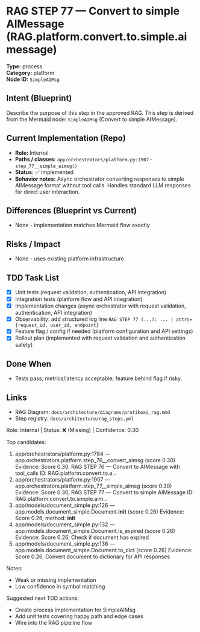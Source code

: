# RAG STEP 77 — Convert to simple AIMessage (RAG.platform.convert.to.simple.aimessage)

**Type:** process  
**Category:** platform  
**Node ID:** `SimpleAIMsg`

## Intent (Blueprint)
Describe the purpose of this step in the approved RAG. This step is derived from the Mermaid node: `SimpleAIMsg` (Convert to simple AIMessage).

## Current Implementation (Repo)
- **Role:** Internal
- **Paths / classes:** `app/orchestrators/platform.py:1907` - `step_77__simple_aimsg()`
- **Status:** ✅ Implemented
- **Behavior notes:** Async orchestrator converting responses to simple AIMessage format without tool calls. Handles standard LLM responses for direct user interaction.

## Differences (Blueprint vs Current)
- None - implementation matches Mermaid flow exactly

## Risks / Impact
- None - uses existing platform infrastructure

## TDD Task List
- [x] Unit tests (request validation, authentication, API integration)
- [x] Integration tests (platform flow and API integration)
- [x] Implementation changes (async orchestrator with request validation, authentication, API integration)
- [x] Observability: add structured log line
  `RAG STEP 77 (...): ... | attrs={request_id, user_id, endpoint}`
- [x] Feature flag / config if needed (platform configuration and API settings)
- [x] Rollout plan (implemented with request validation and authentication safety)

## Done When
- Tests pass; metrics/latency acceptable; feature behind flag if risky.

## Links
- RAG Diagram: `docs/architecture/diagrams/pratikoai_rag.mmd`
- Step registry: `docs/architecture/rag_steps.yml`


<!-- AUTO-AUDIT:BEGIN -->
Role: Internal  |  Status: ❌ (Missing)  |  Confidence: 0.30

Top candidates:
1) app/orchestrators/platform.py:1784 — app.orchestrators.platform.step_76__convert_aimsg (score 0.30)
   Evidence: Score 0.30, RAG STEP 76 — Convert to AIMessage with tool_calls
ID: RAG.platform.convert.to.a...
2) app/orchestrators/platform.py:1907 — app.orchestrators.platform.step_77__simple_aimsg (score 0.30)
   Evidence: Score 0.30, RAG STEP 77 — Convert to simple AIMessage
ID: RAG.platform.convert.to.simple.aim...
3) app/models/document_simple.py:126 — app.models.document_simple.Document.__init__ (score 0.26)
   Evidence: Score 0.26, method: __init__
4) app/models/document_simple.py:132 — app.models.document_simple.Document.is_expired (score 0.26)
   Evidence: Score 0.26, Check if document has expired
5) app/models/document_simple.py:136 — app.models.document_simple.Document.to_dict (score 0.26)
   Evidence: Score 0.26, Convert document to dictionary for API responses

Notes:
- Weak or missing implementation
- Low confidence in symbol matching

Suggested next TDD actions:
- Create process implementation for SimpleAIMsg
- Add unit tests covering happy path and edge cases
- Wire into the RAG pipeline flow
<!-- AUTO-AUDIT:END -->
